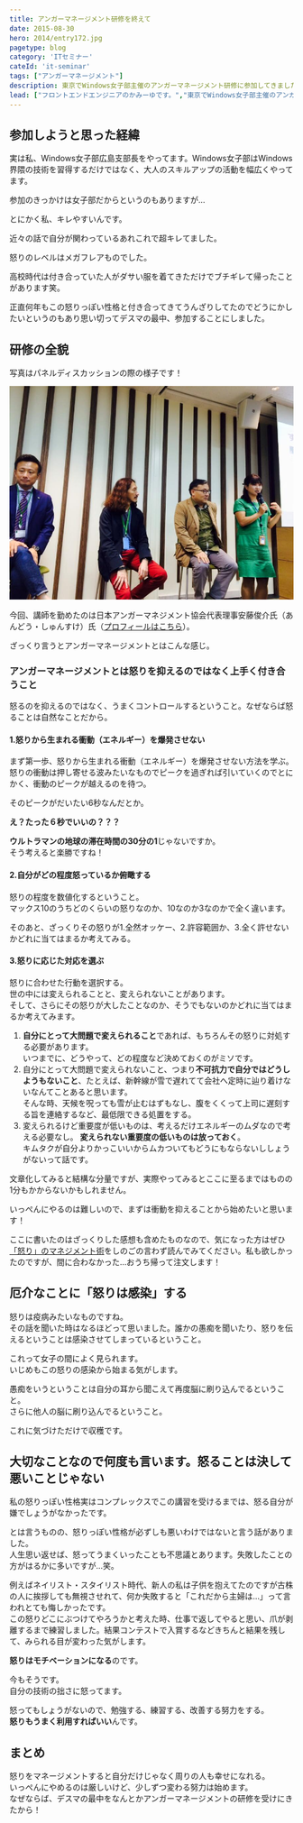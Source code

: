```yaml
---
title: アンガーマネージメント研修を終えて
date: 2015-08-30
hero: 2014/entry172.jpg
pagetype: blog
category: 'ITセミナー'
cateId: 'it-seminar'
tags: ["アンガーマネージメント"]
description: 東京でWindows女子部主催のアンガーマネージメント研修に参加してきました。鉄は熱いうちに打て!!…ということで、その感想をまとめます。
lead: ["フロントエンドエンジニアのかみーゆです。","東京でWindows女子部主催のアンガーマネージメント研修に参加してきました。鉄は熱いうちに打て!!…ということで、その感想をまとめます。"]
---
```

## 参加しようと思った経緯
実は私、Windows女子部広島支部長をやってます。Windows女子部はWindows界隈の技術を習得するだけではなく、大人のスキルアップの活動を幅広くやってます。

参加のきっかけは女子部だからというのもありますが…


とにかく私、キレやすいんです。

近々の話で自分が関わっているあれこれで超キレてました。

怒りのレベルはメガフレアものでした。

高校時代は付き合っていた人がダサい服を着てきただけでブチギレて帰ったことがあります笑。

正直何年もこの怒りっぽい性格と付き合ってきてうんざりしてたのでどうにかしたいというのもあり思い切ってデスマの最中、参加することにしました。

## 研修の全貌
写真はパネルディスカッションの際の様子です！

![アンガーマネージメント研修](./images/2015/entry227-1.jpg)

今回、講師を勤めたのは日本アンガーマネジメント協会代表理事安藤俊介氏（あんどう・しゅんすけ）氏（[プロフィールはこちら](http://www.angermanagement.co.jp/outline/profile)）。

ざっくり言うとアンガーマネージメントとはこんな感じ。

### アンガーマネージメントとは怒りを抑えるのではなく上手く付き合うこと
怒るのを抑えるのではなく、うまくコントロールするということ。なぜならば怒ることは自然なことだから。

#### 1.怒りから生まれる衝動（エネルギー）を爆発させない
まず第一歩、怒りから生まれる衝動（エネルギー）を爆発させない方法を学ぶ。
怒りの衝動は押し寄せる波みたいなものでピークを過ぎれば引いていくのでとにかく、衝動のピークが越えるのを待つ。

そのピークがだいたい6秒なんだとか。

**え？たった６秒でいいの？？？**

**ウルトラマンの地球の滞在時間の30分の1**じゃないですか。<br>
そう考えると楽勝ですね！

#### 2.自分がどの程度怒っているか俯瞰する
怒りの程度を数値化するということ。<br>
マックス10のうちどのくらいの怒りなのか、10なのか3なのかで全く違います。

そのあと、ざっくりその怒りが1.全然オッケー、2.許容範囲か、3.全く許せないかどれに当てはまるか考えてみる。

#### 3.怒りに応じた対応を選ぶ
怒りに合わせた行動を選択する。<br>
世の中には変えられることと、変えられないことがあります。<br>
そして、さらにその怒りが大したことなのか、そうでもないのかどれに当てはまるか考えてみます。

1. **自分にとって大問題で変えられること**であれば、もちろんその怒りに対処する必要があります。<br>いつまでに、どうやって、どの程度など決めておくのがミソです。
2. 自分にとって大問題で変えられないこと、つまり**不可抗力で自分ではどうしようもないこと**、たとえば、新幹線が雪で遅れてて会社へ定時に辿り着けないなんてことあると思います。<br>そんな時、天候を呪っても雪が止むはずもなし、腹をくくって上司に遅刻する旨を連絡するなど、最低限できる処置をする。
3. 変えられるけど重要度が低いものは、考えるだけエネルギーのムダなので考える必要なし。
**変えられない重要度の低いものは放っておく**。<br>キムタクが自分よりかっこいいからムカついてもどうにもならないししょうがないって話です。

文章化してみると結構な分量ですが、実際やってみるとここに至るまではものの1分もかからないかもしれません。

いっぺんにやるのは難しいので、まずは衝動を抑えることから始めたいと思います！

ここに書いたのはざっくりした感想も含めたものなので、気になった方はぜひ[「怒り」のマネジメント術](http://www.amazon.co.jp/%E3%80%8C%E6%80%92%E3%82%8A%E3%80%8D%E3%81%AE%E3%83%9E%E3%83%8D%E3%82%B8%E3%83%A1%E3%83%B3%E3%83%88%E8%A1%93%E3%80%80%E3%81%A7%E3%81%8D%E3%82%8B%E4%BA%BA%E3%81%BB%E3%81%A9%E3%82%A4%E3%83%A9%E3%82%A4%E3%83%A9%E3%81%97%E3%81%AA%E3%81%84-%E6%9C%9D%E6%97%A5%E6%96%B0%E6%9B%B8-%E5%AE%89%E8%97%A4%E4%BF%8A%E4%BB%8B/dp/4022734132/ref=asap_bc?ie=UTF8)をしのごの言わず読んでみてください。私も欲しかったのですが、間に合わなかった…おうち帰って注文します！

## 厄介なことに「怒りは感染」する
怒りは疫病みたいなものですね。<br>
その話を聞いた時はなるほどって思いました。誰かの愚痴を聞いたり、怒りを伝えるということは感染させてしまっているということ。

これって女子の間によく見られます。<br>
いじめもこの怒りの感染から始まる気がします。

愚痴をいうということは自分の耳から聞こえて再度脳に刷り込んでるということ。<br>
さらに他人の脳に刷り込んでるということ。

これに気づけただけで収穫です。

## 大切なことなので何度も言います。怒ることは決して悪いことじゃない
私の怒りっぽい性格実はコンプレックスでこの講習を受けるまでは、怒る自分が嫌でしょうがなかったです。

とは言うものの、怒りっぽい性格が必ずしも悪いわけではないと言う話がありました。<br>
人生思い返せば、怒ってうまくいったことも不思議とあります。失敗したことの方がはるかに多いですが…笑。

例えばネイリスト・スタイリスト時代、新人の私は子供を抱えてたのですが古株の人に挨拶しても無視させれて、何か失敗すると「これだから主婦は…」って言われとても悔しかったです。<br>
この怒りどこにぶつけてやろうかと考えた時、仕事で返してやると思い、爪が剥離するまで練習しました。結果コンテストで入賞するなどきちんと結果を残して、みられる目が変わった気がします。

**怒りはモチベーションになる**のです。

今もそうです。<br>
自分の技術の拙さに怒ってます。

怒ってもしょうがないので、勉強する、練習する、改善する努力をする。<br>
**怒りもうまく利用すればいい**んです。

## まとめ
怒りをマネージメントすると自分だけじゃなく周りの人も幸せになれる。<br>
いっぺんにやめるのは厳しいけど、少しずつ変わる努力は始めます。<br>
なぜならば、デスマの最中をなんとかアンガーマネージメントの研修を受けにきたから！
